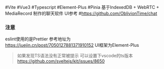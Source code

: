 #Vite #Vue3 #Typescript #Element-Plus #Pinia 
基于IndexedDB + WebRTC + MediaRecord 制作的聊天软件 UI参考 #https://github.com/OblivionTime/chat
### 注意
eslint使用的是Prettier 参考地址为 https://juejin.cn/post/7050127881371910152
UI框架为Element-Plus
> 如果发现TS语法没有正常被提示 可以设置下vscode的ts版本 https://github.com/sveltejs/kit/issues/8650